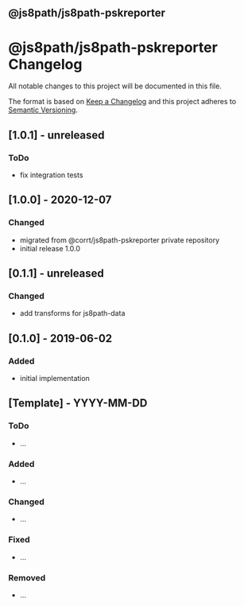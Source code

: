 ## @js8path/js8path-pskreporter

# @js8path/js8path-pskreporter Changelog
All notable changes to this project will be documented in this file.

The format is based on [Keep a Changelog](http://keepachangelog.com/en/1.0.0/)
and this project adheres to [Semantic Versioning](http://semver.org/spec/v2.0.0.html).

## [1.0.1] - unreleased

### ToDo
- fix integration tests

## [1.0.0] - 2020-12-07
### Changed
- migrated from @corrt/js8path-pskreporter private repository
- initial release 1.0.0 

## [0.1.1] - unreleased

### Changed
- add transforms for js8path-data

## [0.1.0] - 2019-06-02

### Added
- initial implementation 

## [Template] - YYYY-MM-DD

### ToDo
- ...

### Added
- ...

### Changed
- ...

### Fixed
- ...

### Removed
- ...

